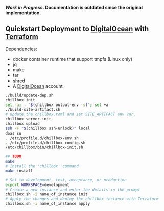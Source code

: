 **_Work in Progress_. Documentation is outdated since the original
implementation.**

## Quickstart Deployment to [DigitalOcean] with [Terraform]

Dependencies:

* docker container runtime that support tmpfs (Linux only)
* jq
* make
* tar
* shred
* A [DigitalOcean] account

```bash
./build/update-dep.sh
chillbox init
set -a; . "$(chillbox output-env -s)"; set +a
./build-site-artifact.sh
# update the chillbox.toml and set SITE_ARTIFACT env var.
chillbox server-init
chillbox upload
ssh -F "$(chillbox ssh-unlock)" local
doas su
. /etc/profile.d/chillbox-env.sh
. /etc/profile.d/chillbox-config.sh
/etc/chillbox/bin/chillbox-init.sh

## TODO
make
# Install the 'chillbox' command
make install

# Set to development, test, acceptance, or production
export WORKSPACE=development
# Create a new instance and enter the details in the prompt
chillbox.sh -i name_of_instance init
# Apply the changes and deploy the chillbox instance with Terraform
chillbox.sh -i name_of_instance apply
```

[DigitalOcean]: https://www.digitalocean.com/
[Terraform]: https://www.terraform.io/

